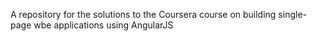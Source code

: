 A repository for the solutions to the Coursera course on building single-page wbe applications using AngularJS
